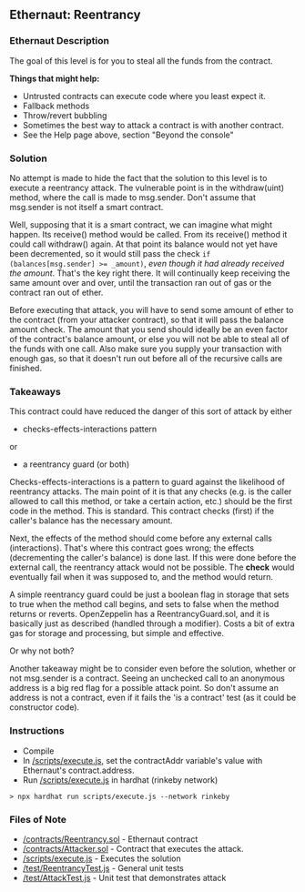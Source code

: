 ## Ethernaut: Reentrancy

### Ethernaut Description
The goal of this level is for you to steal all the funds from the contract.

**Things that might help:**
- Untrusted contracts can execute code where you least expect it.
- Fallback methods
- Throw/revert bubbling
- Sometimes the best way to attack a contract is with another contract.
- See the Help page above, section "Beyond the console"

### Solution 
No attempt is made to hide the fact that the solution to this level is to execute a reentrancy attack. The vulnerable point is in the withdraw(uint) method, where the call is made to msg.sender. Don't assume that msg.sender is not itself a smart contract. 

Well, supposing that it is a smart contract, we can imagine what might happen. Its receive() method would be called. From its receive() method it could call withdraw() again. At that point its balance would not yet have been decremented, so it would still pass the check `if (balances[msg.sender] >= _amount)`, _even though it had already received the amount_. That's the key right there. It will continually keep receiving the same amount over and over, until the transaction ran out of gas or the contract ran out of ether. 

Before executing that attack, you will have to send some amount of ether to the contract (from your attacker contract), so that it will pass the balance amount check. The amount that you send should ideally be an even factor of the contract's balance amount, or else you will not be able to steal all of the funds with one call. Also make sure you supply your transaction with enough gas, so that it doesn't run out before all of the recursive calls are finished. 


### Takeaways
This contract could have reduced the danger of this sort of attack by either 
- checks-effects-interactions pattern
 
or 
- a reentrancy guard 
(or both) 

Checks-effects-interactions is a pattern to guard against the likelihood of reentrancy attacks. The main point of it is that any checks (e.g. is the caller allowed to call this method, or take a certain action, etc.) should be the first code in the method. This is standard. This contract checks (first) if the caller's balance has the necessary amount. 

Next, the effects of the method should come before any external calls (interactions). That's where this contract goes wrong; the effects (decrementing the caller's balance) is done last. If this were done before the external call, the reentrancy attack would not be possible. The **check** would eventually fail when it was supposed to, and the method would return. 

A simple reentrancy guard could be just a boolean flag in storage that sets to true when the method call begins, and sets to false when the method returns or reverts. OpenZeppelin has a ReentrancyGuard.sol, and it is basically just as described (handled through a modifier). Costs a bit of extra gas for storage and processing, but simple and effective. 

Or why not both? 

Another takeaway might be to consider even before the solution, whether or not msg.sender is a contract. Seeing an unchecked call to an anonymous address is a big red flag for a possible attack point. So don't assume an address is not a contract, even if it fails the 'is a contract' test (as it could be constructor code). 

### Instructions
- Compile 
- In [/scripts/execute.js](scripts/execute.js), set the contractAddr variable's value with Ethernaut's contract.address. 
- Run [/scripts/execute.js](scripts/execute.js) in hardhat (rinkeby network)

`> npx hardhat run scripts/execute.js --network rinkeby`

### Files of Note
- [/contracts/Reentrancy.sol](contracts/Reentrancy.sol) - Ethernaut contract
- [/contracts/Attacker.sol](contracts/Attacker.sol) - Contract that executes the attack. 
- [/scripts/execute.js](scripts/execute.js) - Executes the solution 
- [/test/ReentrancyTest.js](test/ReentrancyTest.js) - General unit tests 
- [/test/AttackTest.js](test/AttackTest.js) - Unit test that demonstrates attack
